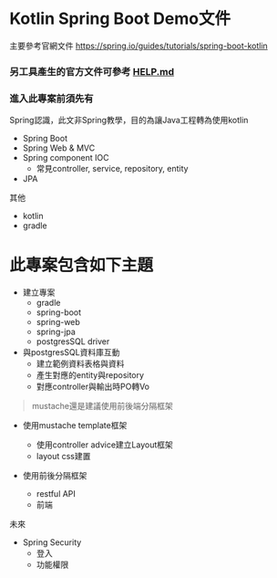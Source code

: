 # Kotlin Spring Boot Demo文件

主要參考官網文件 https://spring.io/guides/tutorials/spring-boot-kotlin

### 另工具產生的官方文件可參考 [HELP.md](./HELP.md)

### 進入此專案前須先有
Spring認識，此文非Spring教學，目的為讓Java工程轉為使用kotlin
* Spring Boot
* Spring Web & MVC
* Spring component IOC
  * 常見controller, service, repository, entity
* JPA

其他
* kotlin
* gradle

# 此專案包含如下主題
* 建立專案
  * gradle
  * spring-boot
  * spring-web
  * spring-jpa
  * postgresSQL driver
* 與postgresSQL資料庫互動
  * 建立範例資料表格與資料
  * 產生對應的entity與repository
  * 對應controller與輸出時PO轉Vo
> mustache還是建議使用前後端分隔框架
* 使用mustache template框架
  * 使用controller advice建立Layout框架
  * layout css建置
  
* 使用前後分隔框架
  * restful API
  * 前端

未來
* Spring Security
  * 登入
  * 功能權限
